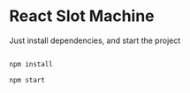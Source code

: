 # React Slot Machine

Just install dependencies, and start the project

```javascript

npm install

npm start

```
